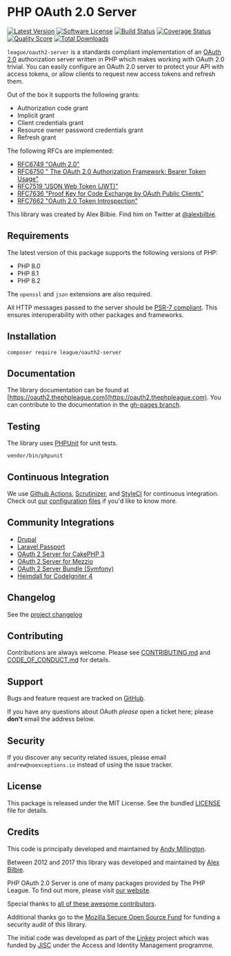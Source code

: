 # PHP OAuth 2.0 Server

[![Latest Version](http://img.shields.io/packagist/v/league/oauth2-server.svg?style=flat-square)](https://github.com/thephpleague/oauth2-server/releases)
[![Software License](https://img.shields.io/badge/license-MIT-brightgreen.svg?style=flat-square)](LICENSE.md)
[![Build Status](https://github.com/thephpleague/oauth2-server/workflows/tests/badge.svg)](https://github.com/thephpleague/oauth2-server/actions)
[![Coverage Status](https://img.shields.io/scrutinizer/coverage/g/thephpleague/oauth2-server.svg?style=flat-square)](https://scrutinizer-ci.com/g/thephpleague/oauth2-server/code-structure)
[![Quality Score](https://img.shields.io/scrutinizer/g/thephpleague/oauth2-server.svg?style=flat-square)](https://scrutinizer-ci.com/g/thephpleague/oauth2-server)
[![Total Downloads](https://img.shields.io/packagist/dt/league/oauth2-server.svg?style=flat-square)](https://packagist.org/packages/league/oauth2-server)

`league/oauth2-server` is a standards compliant implementation of an [OAuth 2.0](https://tools.ietf.org/html/rfc6749) authorization server written in PHP which makes working with OAuth 2.0 trivial. You can easily configure an OAuth 2.0 server to protect your API with access tokens, or allow clients to request new access tokens and refresh them.

Out of the box it supports the following grants:

* Authorization code grant
* Implicit grant
* Client credentials grant
* Resource owner password credentials grant
* Refresh grant

The following RFCs are implemented:

* [RFC6749 "OAuth 2.0"](https://tools.ietf.org/html/rfc6749)
* [RFC6750 " The OAuth 2.0 Authorization Framework: Bearer Token Usage"](https://tools.ietf.org/html/rfc6750)
* [RFC7519 "JSON Web Token (JWT)"](https://tools.ietf.org/html/rfc7519)
* [RFC7636 "Proof Key for Code Exchange by OAuth Public Clients"](https://tools.ietf.org/html/rfc7636)
* [RFC7662 "OAuth 2.0 Token Introspection"](https://tools.ietf.org/html/rfc7662)

This library was created by Alex Bilbie. Find him on Twitter at [@alexbilbie](https://twitter.com/alexbilbie).

## Requirements

The latest version of this package supports the following versions of PHP:

* PHP 8.0
* PHP 8.1
* PHP 8.2

The `openssl` and `json` extensions are also required.

All HTTP messages passed to the server should be [PSR-7 compliant](https://www.php-fig.org/psr/psr-7/). This ensures interoperability with other packages and frameworks.

## Installation

```
composer require league/oauth2-server
```

## Documentation

The library documentation can be found at [https://oauth2.thephpleague.com](https://oauth2.thephpleague.com).
You can contribute to the documentation in the [gh-pages branch](https://github.com/thephpleague/oauth2-server/tree/gh-pages/).

## Testing

The library uses [PHPUnit](https://phpunit.de/) for unit tests.

```
vendor/bin/phpunit
```

## Continuous Integration

We use [Github Actions](https://github.com/features/actions), [Scrutinizer](https://scrutinizer-ci.com/), and [StyleCI](https://styleci.io/) for continuous integration. Check out [our](https://github.com/thephpleague/oauth2-server/blob/master/.github/workflows/tests.yml) [configuration](https://github.com/thephpleague/oauth2-server/blob/master/.scrutinizer.yml) [files](https://github.com/thephpleague/oauth2-server/blob/master/.styleci.yml) if you'd like to know more.

## Community Integrations

* [Drupal](https://www.drupal.org/project/simple_oauth)
* [Laravel Passport](https://github.com/laravel/passport)
* [OAuth 2 Server for CakePHP 3](https://github.com/uafrica/oauth-server)
* [OAuth 2 Server for Mezzio](https://github.com/mezzio/mezzio-authentication-oauth2)
* [OAuth 2 Server Bundle (Symfony)](https://github.com/thephpleague/oauth2-server-bundle)
* [Heimdall for CodeIgniter 4](https://github.com/ezralazuardy/heimdall)

## Changelog

See the [project changelog](https://github.com/thephpleague/oauth2-server/blob/master/CHANGELOG.md)

## Contributing

Contributions are always welcome. Please see [CONTRIBUTING.md](https://github.com/thephpleague/oauth2-server/blob/master/CONTRIBUTING.md) and [CODE_OF_CONDUCT.md](https://github.com/thephpleague/oauth2-server/blob/master/CODE_OF_CONDUCT.md) for details.

## Support

Bugs and feature request are tracked on [GitHub](https://github.com/thephpleague/oauth2-server/issues).

If you have any questions about OAuth _please_ open a ticket here; please **don't** email the address below.

## Security

If you discover any security related issues, please email `andrew@noexceptions.io` instead of using the issue tracker.

## License

This package is released under the MIT License. See the bundled [LICENSE](https://github.com/thephpleague/oauth2-server/blob/master/LICENSE) file for details.

## Credits

This code is principally developed and maintained by [Andy Millington](https://twitter.com/Sephster).

Between 2012 and 2017 this library was developed and maintained by [Alex Bilbie](https://alexbilbie.com/).

PHP OAuth 2.0 Server is one of many packages provided by The PHP League. To find out more, please visit [our website](https://thephpleague.com).

Special thanks to [all of these awesome contributors](https://github.com/thephpleague/oauth2-server/contributors).

Additional thanks go to the [Mozilla Secure Open Source Fund](https://wiki.mozilla.org/MOSS/Secure_Open_Source) for funding a security audit of this library.

The initial code was developed as part of the [Linkey](http://linkey.blogs.lincoln.ac.uk) project which was funded by [JISC](http://jisc.ac.uk) under the Access and Identity Management programme.
